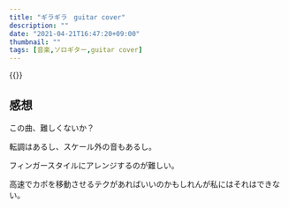 ```yaml
---
title: "ギラギラ　guitar cover"
description: ""
date: "2021-04-21T16:47:20+09:00"
thumbnail: ""
tags: [音楽,ソロギター,guitar cover]
---
```



{{<youtube jBYoDRyu7To>}}
## 感想
この曲、難しくないか？

転調はあるし、スケール外の音もあるし。

フィンガースタイルにアレンジするのが難しい。

高速でカポを移動させるテクがあればいいのかもしれんが私にはそれはできない。

